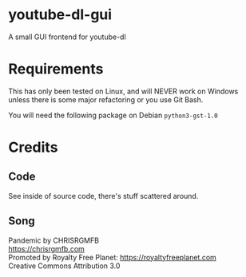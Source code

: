 # youtube-dl-gui
A small GUI frontend for youtube-dl

# Requirements
This has only been tested on Linux, and will NEVER work on Windows unless there is  some major refactoring or you use Git Bash.

You will need the following package on Debian  `python3-gst-1.0`

# Credits
## Code
See inside of source code, there's stuff scattered around.
## Song
Pandemic by CHRISRGMFB  
https://chrisrgmfb.com  
Promoted by Royalty Free Planet: https://royaltyfreeplanet.com  
Creative Commons Attribution 3.0